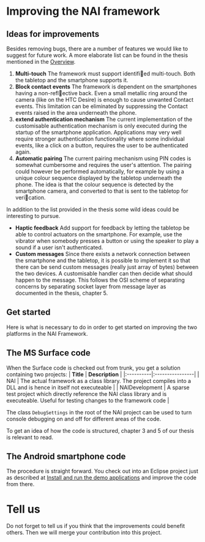 # Improving the NAI framework #

## Ideas for improvements ##
Besides removing bugs, there are a number of features we would like to suggest for future work. A more elaborate list can be found in the thesis mentioned in the [Overview](Overview.md).

  1. **Multi-touch** The framework must support identified multi-touch. Both the tabletop and the smartphone supports it.
  1. **Block contact events** The framework is dependent on the smartphones having a non-reflective back. Even a small metallic ring around the camera (like on the HTC Desire) is enough to cause unwanted Contact events. This limitation can be eliminated by suppressing the Contact events raised in the area underneath the phone.
  1. **extend authentication mechanism** The current implementation of the customisable authentication mechanism is only executed during the startup of the smartphone application. Applications may very well require stronger authentication functionality where some individual events, like a click on a button, requires the user to be authenticated again.
  1. **Automatic pairing** The current pairing mechanism using PIN codes is somewhat cumbersome and requires the user's attention. The pairing could however be performed automatically, for example by using a unique colour sequence displayed by the tabletop underneath the phone. The idea is that the colour sequence is detected by the smartphone camera, and  converted to that is sent to the tabletop for verication.

In addition to the list provided in the thesis some wild ideas could be interesting to pursue.

  * **Haptic feedback** Add support for feedback by letting the tabletop be able to control actuators on the smartphone. For example, use the vibrator when somebody presses a button or using the speaker to play a sound if a user isn't authenticated.
  * **Custom messages** Since there  exists a network connection between the smartphone and the tabletop, it is possible to implement it so that there can be send custom messages (really just array of bytes) between the two devices. A customisable handler can then decide what should happen to the message. This follows the OSI scheme of separating concerns by separating socket layer from message layer as documented in the thesis, chapter 5.

## Get started ##
Here is what is necessary to do in order to get started on improving the two platforms in the NAI Framework.
## The MS Surface code ##
When the Surface code is checked out from trunk, you get a solution containing two projects:
| **Title** | **Description** |
|:----------|:----------------|
| NAI | The actual framework as a class library. The project compiles into a DLL and is hence in itself not executeable |
| NAIDevelopment | A sparse test project which directly reference the NAI class library and is executeable. Useful for testing changes to the framework code |

The class  `DebugSettings` in the root of the NAI project can be used to turn console debugging on and off for different areas of the code.

To get an idea of how the code is structured, chapter 3 and 5 of our thesis is relevant to read.
## The Android smartphone code ##
The procedure is straight forward. You check out into an Eclipse project just as described at [Install and run the demo applications](InstallAndRun.md) and improve the code from there.

# Tell us #
Do not forget to tell us if you think that the improvements could benefit others. Then we will merge your contribution into this project.
